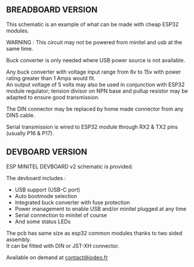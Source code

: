 ## BREADBOARD VERSION
This schematic is an example of what can be made with cheap ESP32 modules.

WARNING : This circuit may not be powered from minitel and usb at the same time.

Buck converter is only needed where USB power source is not available.

Any buck converter with voltage input range from 6v to 15v with power rating greater than 1 Amps would fit.
<br>An output voltage of 5 volts may also be used in conjunction with ESP32 module regulator; tension divisor on NPN base and pullup resistor may be adapted to ensure good transmission.

The DIN connector may be replaced by home made connector from any DIN5 cable.

Serial transmission is wired to ESP32 module through RX2 & TX2 pins (usually P16 & P17).

## DEVBOARD VERSION
ESP MINITEL DEVBOARD v2 schematic is provided.

The devboard includes :
* USB support (USB-C port)
* Auto bootmode selection
* Integrated buck converter with fuse protection
* Power management to enable USB and/or minitel plugged at any time
* Serial connection to minitel of course
* And some status LEDs

The pcb has same size as esp32 common modules thanks to two sided assembly. 
<br>It can be fitted with DIN or JST-XH connector.

Available on demand at [contact@iodeo.fr](mailto:contact@iodeo.fr)
